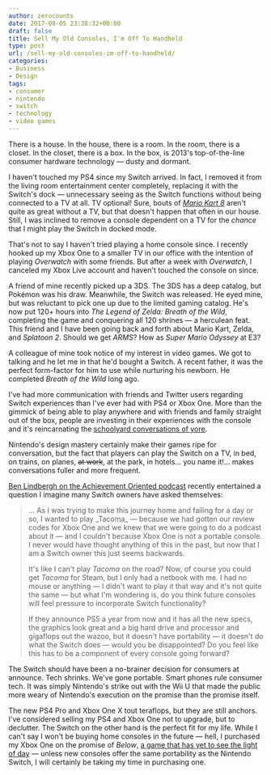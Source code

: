 ```yaml
---
author: zerocounts
date: 2017-08-05 23:38:32+00:00
draft: false
title: Sell My Old Consoles, I'm Off To Handheld
type: post
url: /sell-my-old-consoles-im-off-to-handheld/
categories:
- Business
- Design
tags:
- consumer
- nintendo
- switch
- technology
- video games
---
```


There is a house. In the house, there is a room. In the room, there is a closet. In the closet, there is a box. In the box, is 2013's top-of-the-line consumer hardware technology — dusty and dormant.

I haven't touched my PS4 since my Switch arrived. In fact, I removed it from the living room entertainment center completely, replacing it with the Switch's dock — unnecessary seeing as the Switch functions without being connected to a TV at all. TV optional! Sure, bouts of _[Mario Kart 8](https://www.zerocounts.net/2017/04/30/hail-mario-2-electrodrome-boogaloo/)_ aren't quite as great without a TV, but that doesn't happen that often in our house. Still, I was inclined to remove a console dependent on a TV for the _chance_ that I might play the Switch in docked mode.

That's not to say I haven't tried playing a home console since. I recently hooked up my Xbox One to a smaller TV in our office with the intention of playing _Overwatch_ with some friends. But after a week with _Overwatch_, I canceled my Xbox Live account and haven't touched the console on since.

A friend of mine recently picked up a 3DS. The 3DS has a deep catalog, but Pokémon was his draw. Meanwhile, the Switch was released. He eyed mine, but was reluctant to pick one up due to the limited gaming catalog. He's now put 120+ hours into _The Legend of Zelda: Breath of the Wild_, completing the game and conquering all 120 shrines — a herculean feat. This friend and I have been going back and forth about Mario Kart, Zelda, and _Splatoon 2_. Should we get _ARMS_? How as _Super Mario Odyssey_ at E3?

A colleague of mine took notice of my interest in video games. We got to talking and he let me in that he'd bought a Switch. A recent father, it was the perfect form-factor for him to use while nurturing his newborn. He completed _Breath of the Wild_ long ago.

I've had more communication with friends and Twitter users regarding Switch experiences than I've ever had with PS4 or Xbox One. More than the gimmick of being able to play anywhere and with friends and family straight out of the box, people are investing in their experiences with the console and it's reincarnating the [schoolyard conversations of yore](https://www.zerocounts.net/2017/03/13/the-schoolyard-is-the-entirety-of-the-internet/).

Nintendo's design mastery certainly make their games ripe for conversation, but the fact that players can play the Switch on a TV, in bed, on trains, on planes, <del>at work</del>, at the park, in hotels… you name it!… makes conversations fuller and more frequent.

[Ben Lindbergh on the Achievement Oriented podcast](https://www.theringer.com/2017/8/7/16110514/tacoma-and-playerunknowns-battlegrounds) recently entertained a question I imagine many Switch owners have asked themselves:


<blockquote>... As I was trying to make this journey home and failing for a day or so, I wanted to play _Tacoma_ — because we had gotten our review codes for Xbox One and we knew that we were going to do a podcast about it — and I couldn't because Xbox One is not a portable console. I never would have thought anything of this in the past, but now that I am a Switch owner this just seems backwards.

It's like I can't play _Tacoma_ on the road? Now, of course you could get _Tacoma_ for Steam, but I only had a netbook with me. I had no mouse or anything — I didn't want to play it that way and it's not quite the same — but what I'm wondering is, do you think future consoles will feel pressure to incorporate Switch functionality?

If they announce PS5 a year from now and it has all the new specs, the graphics look great and a big hard drive and processor and gigaflops out the wazoo, but it doesn't have portability — it doesn't do what the Switch does — would you be disappointed? Do you feel like this has to be a component of every console going forward?</blockquote>


The Switch should have been a no-brainer decision for consumers at announce. Tech shrinks. We've gone portable. Smart phones rule consumer tech. It was simply Nintendo's strike out with the Wii U that made the public more weary of Nintendo's execution on the promise than the promise itself.

The new PS4 Pro and Xbox One X tout teraflops, but they are still anchors. I've considered selling my PS4 and Xbox One not to upgrade, but to declutter. The Switch on the other hand is the perfect fit for my life. While I can't say I won't be buying home consoles in the future — hell, I purchased my Xbox One on the promise of _Below_, [a game that has yet to see the light of day](http://www.capybaragames.com/2016/08/a-short-announcement-about-below/) — unless new consoles offer the same portability as the Nintendo Switch, I will certainly be taking my time in purchasing one.
